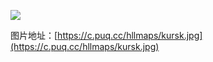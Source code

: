 ![](https://c.puq.cc/hllmaps/kursk.jpg)

图片地址：[https://c.puq.cc/hllmaps/kursk.jpg](https://c.puq.cc/hllmaps/kursk.jpg)